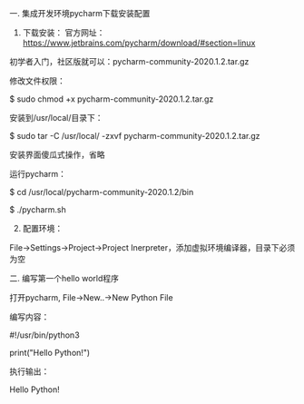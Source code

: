 一. 集成开发环境pycharm下载安装配置

1. 下载安装：
官方网址：https://www.jetbrains.com/pycharm/download/#section=linux

初学者入门，社区版就可以：pycharm-community-2020.1.2.tar.gz


修改文件权限：

$ sudo chmod +x pycharm-community-2020.1.2.tar.gz


安装到/usr/local/目录下：

$ sudo tar -C /usr/local/ -zxvf pycharm-community-2020.1.2.tar.gz

安装界面傻瓜式操作，省略


运行pycharm：

$ cd /usr/local/pycharm-community-2020.1.2/bin

$ ./pycharm.sh


2. 配置环境：

File->Settings->Project->Project Inerpreter，添加虚拟环境编译器，目录下必须为空


二. 编写第一个hello world程序

打开pycharm, File->New..->New Python File


编写内容：

#!/usr/bin/python3

print("Hello Python!")

执行输出：

Hello Python!

